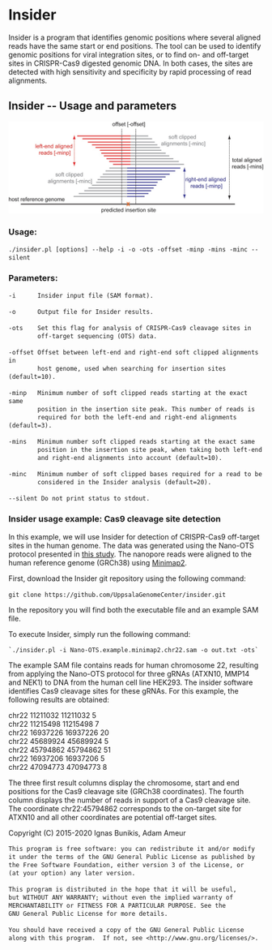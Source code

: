 Insider
=======

Insider is a program that identifies genomic positions where several aligned reads have the same start or end positions. The tool can be used to identify genomic positions for viral integration sites, or to find on- and off-target sites in CRISPR-Cas9 digested genomic DNA. In both cases, the sites are detected with high sensitivity and specificity by rapid processing of read alignments.


## Insider -- Usage and parameters

![parameters explained](https://github.com/UppsalaGenomeCenter/insider/raw/master/wiki/insider_wiki_s.jpg)

### Usage:
    ./insider.pl [options] --help -i -o -ots -offset -minp -mins -minc --silent

### Parameters:
    -i      Insider input file (SAM format).

    -o      Output file for Insider results.

    -ots    Set this flag for analysis of CRISPR-Cas9 cleavage sites in 
            off-target sequencing (OTS) data.

    -offset Offset between left-end and right-end soft clipped alignments in
            host genome, used when searching for insertion sites (default=10).

    -minp   Minimum number of soft clipped reads starting at the exact same
            position in the insertion site peak. This number of reads is
            required for both the left-end and right-end alignments (default=3).

    -mins   Minimum number soft clipped reads starting at the exact same
            position in the insertion site peak, when taking both left-end
            and right-end alignments into account (default=10).

    -minc   Minimum number of soft clipped bases required for a read to be
            considered in the Insider analysis (default=20).

    --silent Do not print status to stdout.


### Insider usage example: Cas9 cleavage site detection
 
In this example, we will use Insider for detection of CRISPR-Cas9 off-target sites in the human genome. The data was generated using the Nano-OTS protocol presented in [this study](https://doi.org/10.1101/2020.02.09.940486). The nanopore reads were aligned to the human reference genome (GRCh38) using [Minimap2](https://academic.oup.com/bioinformatics/article/34/18/3094/4994778).
 
First, download the Insider git repository using the following command:

   `git clone https://github.com/UppsalaGenomeCenter/insider.git`

In the repository you will find both the executable file and an example SAM file. 

To execute Insider, simply run the following command:

    `./insider.pl -i Nano-OTS.example.minimap2.chr22.sam -o out.txt -ots`

The example SAM file contains reads for human chromosome 22, resulting from applying the Nano-OTS protocol for three gRNAs (ATXN10, MMP14 and NEK1) to DNA from the human cell line HEK293. The insider software identifies Cas9 cleavage sites for these gRNAs. For this example, the following results are obtained:

chr22	11211032	11211032	5<br>
chr22	11215498	11215498	7<br>
chr22	16937226	16937226	20<br>
chr22	45689924	45689924	5<br>
chr22	45794862	45794862	51<br>
chr22	16937206	16937206	5<br>
chr22	47094773	47094773	8<br>

The three first result columns display the chromosome, start and end positions for the Cas9 cleavage site (GRCh38 coordinates). The fourth column displays the number of reads in support of a Cas9 cleavage site. The coordinate chr22:45794862 corresponds to the on-target site for ATXN10 and all other coordinates are potential off-target sites. 




Copyright (C) 2015-2020 Ignas Bunikis, Adam Ameur

    This program is free software: you can redistribute it and/or modify
    it under the terms of the GNU General Public License as published by
    the Free Software Foundation, either version 3 of the License, or
    (at your option) any later version.

    This program is distributed in the hope that it will be useful,
    but WITHOUT ANY WARRANTY; without even the implied warranty of
    MERCHANTABILITY or FITNESS FOR A PARTICULAR PURPOSE. See the
    GNU General Public License for more details.

    You should have received a copy of the GNU General Public License
    along with this program.  If not, see <http://www.gnu.org/licenses/>.
